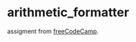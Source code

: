 # arithmetic_formatter

assigment from [freeCodeCamp](https://www.freecodecamp.org/learn/scientific-computing-with-python/scientific-computing-with-python-projects/arithmetic-formatter).

